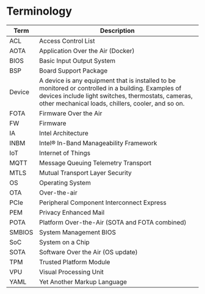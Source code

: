 # Terminology

| Term   | Description                                                                                                                                                                                                     |
|--------|-----------------------------------------------------------------------------------------------------------------------------------------------------------------------------------------------------------------|
| ACL    | Access Control List                                                                                                                                                                                             |
| AOTA   | Application Over the Air (Docker)                                                                                                                                                                               |
| BIOS   | Basic Input Output System                                                                                                                                                                                       |
| BSP    | Board Support Package                                                                                                                                                                                           |
| Device | A device is any equipment that is installed to be monitored or controlled in a building. Examples of devices include light switches, thermostats, cameras, other mechanical loads, chillers, cooler, and so on. |
| FOTA   | Firmware Over the Air                                                                                                                                                                                           |
| FW     | Firmware                                                                                                                                                                                                        |                                                                            |
| IA     | Intel Architecture                                                                                                                                                                                              |
| INBM   | Intel® In-Band Manageability Framework                                                                                                                                                                          |
| IoT    | Internet of Things                                                                                                                                                                                              |
| MQTT   | Message Queuing Telemetry Transport                                                                                                                                                                             |
| MTLS   | Mutual Transport Layer Security                                                                                                                                                                                 |
| OS     | Operating System                                                                                                                                                                                                |
| OTA    | Over-the-air                                                                                                                                                                                                    |
| PCIe   | Peripheral Component Interconnect Express                                                                                                                                                                       |
| PEM    | Privacy Enhanced Mail                                                                                                                                                                                           |
| POTA   | Platform Over-the-Air (SOTA and FOTA combined)                                                                                                                                                                  |
| SMBIOS | System Management BIOS                                                                                                                                                                                          |
| SoC    | System on a Chip                                                                                                                                                                                                |
| SOTA   | Software Over the Air (OS update)                                                                                                                                                                               |
| TPM    | Trusted Platform Module                                                                                                                                                                                         |
| VPU    | Visual Processing Unit                                                                                                                                                                                          |
| YAML   | Yet Another Markup Language                                                                                                                                                                                     |
